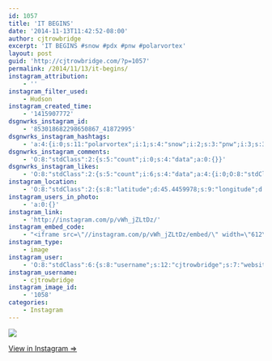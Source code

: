 ```yaml
---
id: 1057
title: 'IT BEGINS'
date: '2014-11-13T11:42:52-08:00'
author: cjtrowbridge
excerpt: 'IT BEGINS #snow #pdx #pnw #polarvortex'
layout: post
guid: 'http://cjtrowbridge.com/?p=1057'
permalink: /2014/11/13/it-begins/
instagram_attribution:
    - ''
instagram_filter_used:
    - Hudson
instagram_created_time:
    - '1415907772'
dsgnwrks_instagram_id:
    - '853018682298650867_41872995'
dsgnwrks_instagram_hashtags:
    - 'a:4:{i:0;s:11:"polarvortex";i:1;s:4:"snow";i:2;s:3:"pnw";i:3;s:3:"pdx";}'
dsgnwrks_instagram_comments:
    - 'O:8:"stdClass":2:{s:5:"count";i:0;s:4:"data";a:0:{}}'
dsgnwrks_instagram_likes:
    - 'O:8:"stdClass":2:{s:5:"count";i:6;s:4:"data";a:4:{i:0;O:8:"stdClass":4:{s:8:"username";s:9:"aquamatey";s:15:"profile_picture";s:107:"https://igcdn-photos-b-a.akamaihd.net/hphotos-ak-xpa1/t51.2885-19/1168924_1545277322374505_1429730127_a.jpg";s:2:"id";s:9:"178804699";s:9:"full_name";s:11:"Andrew Mote";}i:1;O:8:"stdClass":4:{s:8:"username";s:9:"jayray313";s:15:"profile_picture";s:85:"https://instagramimages-a.akamaihd.net/profiles/profile_173941734_75sq_1376854098.jpg";s:2:"id";s:9:"173941734";s:9:"full_name";s:15:"Jason Reinhardt";}i:2;O:8:"stdClass":4:{s:8:"username";s:10:"buland1174";s:15:"profile_picture";s:107:"https://igcdn-photos-e-a.akamaihd.net/hphotos-ak-xaf1/t51.2885-19/10665544_591929977579380_1967453103_a.jpg";s:2:"id";s:9:"263708446";s:9:"full_name";s:13:"Justin Buland";}i:3;O:8:"stdClass":4:{s:8:"username";s:8:"dizzleme";s:15:"profile_picture";s:84:"https://instagramimages-a.akamaihd.net/profiles/profile_12340414_75sq_1358478611.jpg";s:2:"id";s:8:"12340414";s:9:"full_name";s:4:"Tony";}}}'
instagram_location:
    - 'O:8:"stdClass":2:{s:8:"latitude";d:45.4459978;s:9:"longitude";d:-122.6260526;}'
instagram_users_in_photo:
    - 'a:0:{}'
instagram_link:
    - 'http://instagram.com/p/vWh_jZLtDz/'
instagram_embed_code:
    - "<iframe src=\"//instagram.com/p/vWh_jZLtDz/embed/\" width=\"612\" height=\"710\" frameborder=\"0\" scrolling=\"no\" allowtransparency=\"true\"></iframe>\n"
instagram_type:
    - image
instagram_user:
    - 'O:8:"stdClass":6:{s:8:"username";s:12:"cjtrowbridge";s:7:"website";s:0:"";s:15:"profile_picture";s:103:"https://igcdn-photos-f-a.akamaihd.net/hphotos-ak-xpa1/t51.2885-19/925559_452430704897917_67836701_a.jpg";s:9:"full_name";s:13:"CJ Trowbridge";s:3:"bio";s:0:"";s:2:"id";s:8:"41872995";}'
instagram_username:
    - cjtrowbridge
instagram_image_id:
    - '1058'
categories:
    - Instagram
---
```


[![](http://blog.cjtrowbridge.com/wp-content/uploads/2014/11/10809012_381075848725676_610252222_n2.jpg)](http://instagram.com/p/vWh_jZLtDz/)

[View in Instagram ⇒](http://instagram.com/p/vWh_jZLtDz/)